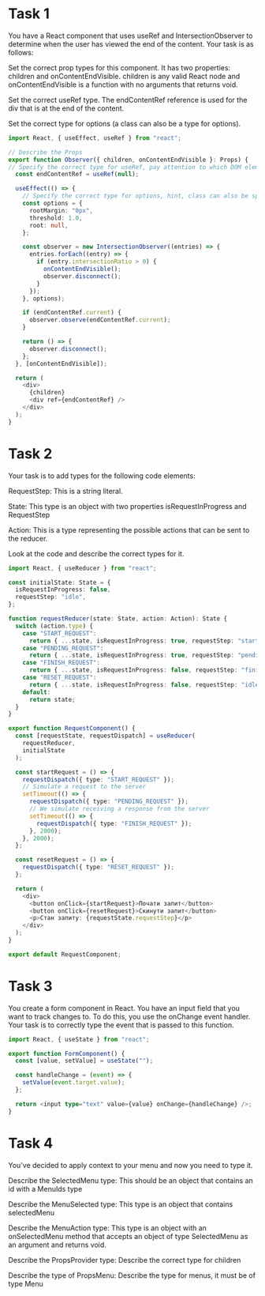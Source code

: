 # Task 1

You have a React component that uses useRef and IntersectionObserver to determine when the user has viewed the end of the content. Your task is as follows:

Set the correct prop types for this component. It has two properties: children and onContentEndVisible. children is any valid React node and onContentEndVisible is a function with no arguments that returns void.

Set the correct useRef type. The endContentRef reference is used for the div that is at the end of the content.

Set the correct type for options (a class can also be a type for options).
```ts
import React, { useEffect, useRef } from "react";

// Describe the Props
export function Observer({ children, onContentEndVisible }: Props) {
// Specify the correct type for useRef, pay attention to which DOM element we pass it to
  const endContentRef = useRef(null);

  useEffect(() => {
    // Specify the correct type for options, hint, class can also be specified as a type
    const options = {
      rootMargin: "0px",
      threshold: 1.0,
      root: null,
    };

    const observer = new IntersectionObserver((entries) => {
      entries.forEach((entry) => {
        if (entry.intersectionRatio > 0) {
          onContentEndVisible();
          observer.disconnect();
        }
      });
    }, options);

    if (endContentRef.current) {
      observer.observe(endContentRef.current);
    }

    return () => {
      observer.disconnect();
    };
  }, [onContentEndVisible]);

  return (
    <div>
      {children}
      <div ref={endContentRef} />
    </div>
  );
}
```

# Task 2

Your task is to add types for the following code elements:

RequestStep: This is a string literal.

State: This type is an object with two properties isRequestInProgress and RequestStep

Action: This is a type representing the possible actions that can be sent to the reducer.

Look at the code and describe the correct types for it.

```ts
import React, { useReducer } from "react";

const initialState: State = {
  isRequestInProgress: false,
  requestStep: "idle",
};

function requestReducer(state: State, action: Action): State {
  switch (action.type) {
    case "START_REQUEST":
      return { ...state, isRequestInProgress: true, requestStep: "start" };
    case "PENDING_REQUEST":
      return { ...state, isRequestInProgress: true, requestStep: "pending" };
    case "FINISH_REQUEST":
      return { ...state, isRequestInProgress: false, requestStep: "finished" };
    case "RESET_REQUEST":
      return { ...state, isRequestInProgress: false, requestStep: "idle" };
    default:
      return state;
  }
}

export function RequestComponent() {
  const [requestState, requestDispatch] = useReducer(
    requestReducer,
    initialState
  );

  const startRequest = () => {
    requestDispatch({ type: "START_REQUEST" });
    // Simulate a request to the server
    setTimeout(() => {
      requestDispatch({ type: "PENDING_REQUEST" });
      // We simulate receiving a response from the server
      setTimeout(() => {
        requestDispatch({ type: "FINISH_REQUEST" });
      }, 2000);
    }, 2000);
  };

  const resetRequest = () => {
    requestDispatch({ type: "RESET_REQUEST" });
  };

  return (
    <div>
      <button onClick={startRequest}>Почати запит</button>
      <button onClick={resetRequest}>Скинути запит</button>
      <p>Стан запиту: {requestState.requestStep}</p>
    </div>
  );
}

export default RequestComponent;
```

# Task 3

You create a form component in React. You have an input field that you want to track changes to. To do this, you use the onChange event handler. Your task is to correctly type the event that is passed to this function.

```ts
import React, { useState } from "react";

export function FormComponent() {
  const [value, setValue] = useState("");

  const handleChange = (event) => {
    setValue(event.target.value);
  };

  return <input type="text" value={value} onChange={handleChange} />;
}
```

# Task 4

You've decided to apply context to your menu and now you need to type it.

Describe the SelectedMenu type: This should be an object that contains an id with a MenuIds type

Describe the MenuSelected type: This type is an object that contains selectedMenu

Describe the MenuAction type: This type is an object with an onSelectedMenu method that accepts an object of type SelectedMenu as an argument and returns void.

Describe the PropsProvider type: Describe the correct type for children

Describe the type of PropsMenu: Describe the type for menus, it must be of type Menu
